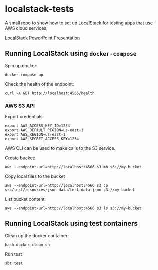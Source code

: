 # localstack-tests
A small repo to show how to set up LocalStack for testing apps that use AWS cloud services.

[LocalStack PowerPoint Presentation](https://github.com/LigiaStefanaStan/localstack-tests/blob/f0b10fcc0d25cb76a2f237a3611f62bbbc7bc528/LocalStack-LStan.pdf)

## Running LocalStack using `docker-compose`
Spin up docker: 
```
docker-compose up
```
Check the health of the endpoint: 
```
curl -X GET http://localhost:4566/health
```

### AWS S3 API
Export credentials: 
```
export AWS_ACCESS_KEY_ID=1234
export AWS_DEFAULT_REGION=us-east-1
export AWS_REGION=us-east-1
export AWS_SECRET_ACCESS_KEY=1234
```
                       
AWS CLI can be used to make calls to the S3 service.

Create bucket: 
```
aws --endpoint-url=http://localhost:4566 s3 mb s3://my-bucket
```
Copy local files to the bucket
```
aws --endpoint-url=http://localhost:4566 s3 cp src/test/resources/json-data/test-data.json s3://my-bucket
```
List bucket content: 
```
aws --endpoint-url=http://localhost:4566 s3 ls s3://my-bucket
```

## Running LocalStack using test containers
Clean up the docker container: 
```
bash docker-clean.sh
```
Run test
```
sbt test
```

             
